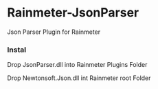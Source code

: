 # Rainmeter-JsonParser
Json Parser Plugin for Rainmeter


### Instal
Drop JsonParser.dll into Rainmeter Plugins Folder

Drop Newtonsoft.Json.dll int Rainmeter root Folder
